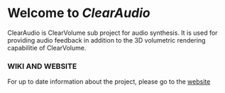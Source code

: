 # Welcome to *ClearAudio* #


ClearAudio is ClearVolume sub project for audio synthesis. It is used for providing audio feedback in addition to the 3D volumetric rendering capabilitie of ClearVolume.

### WIKI AND WEBSITE

For up to date information about the project,
please go to the [website](http://clearvolume.github.io)
